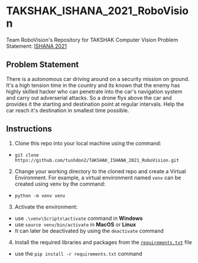 # TAKSHAK_ISHANA_2021_RoboVision
Team RoboVision's Repository for TAKSHAK Computer Vision Problem Statement: [ISHANA 2021](https://takshak.roboism.in/competitions/ishana)

## Problem Statement
There is a autonomous car driving around on a security mission on ground. It's a high tension time
in the country and its known that the enemy has highly skilled hacker who can penetrate into the
car's navigation system and carry out adverserial attacks. So a drone flys above the car and provides it
the starting and destination point at regular intervals. Help the car reach it's destination in
smallest time possible.


## Instructions
1. Clone this repo into your local machine using the command: 
  * `git clone https://github.com/tushdon2/TAKSHAK_ISHANA_2021_RoboVision.git`
2. Change your working directory to the cloned repo and create a Virtual Environment. For example, a virtual environment named `venv` can be created using venv by the command: 
  * `python -m venv venv`
3. Activate the environment:
  * use `.\venv\Scripts\activate` command in **Windows** 
  * use `source venv/bin/activate` in **MacOS** or **Linux**
  * It can later be deactivated by using the `deactivate` command
4. Install the required libraries and packages from the [`requirements.txt`](./requirements.txt) file 
  * use the `pip install -r requirements.txt` command
